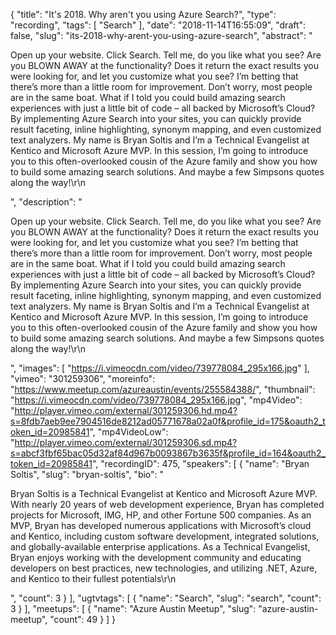 {
  "title": "It's 2018. Why aren't you using Azure Search?",
  "type": "recording",
  "tags": [
    "Search"
  ],
  "date": "2018-11-14T16:55:09",
  "draft": false,
  "slug": "its-2018-why-arent-you-using-azure-search",
  "abstract": "<p>Open up your website. Click Search. Tell me, do you like what you see? Are you BLOWN AWAY at the functionality? Does it return the exact results you were looking for, and let you customize what you see? I’m betting that there’s more than a little room for improvement. Don’t worry, most people are in the same boat. What if I told you could build amazing search experiences with just a little bit of code – all backed by Microsoft’s Cloud? By implementing Azure Search into your sites, you can quickly provide result faceting, inline highlighting, synonym mapping, and even customized text analyzers. My name is Bryan Soltis and I’m a Technical Evangelist at Kentico and Microsoft Azure MVP. In this session, I’m going to introduce you to this often-overlooked cousin of the Azure family and show you how to build some amazing search solutions. And maybe a few Simpsons quotes along the way!\r\n</p>",
  "description": "<p>Open up your website. Click Search. Tell me, do you like what you see? Are you BLOWN AWAY at the functionality? Does it return the exact results you were looking for, and let you customize what you see? I’m betting that there’s more than a little room for improvement. Don’t worry, most people are in the same boat. What if I told you could build amazing search experiences with just a little bit of code – all backed by Microsoft’s Cloud? By implementing Azure Search into your sites, you can quickly provide result faceting, inline highlighting, synonym mapping, and even customized text analyzers. My name is Bryan Soltis and I’m a Technical Evangelist at Kentico and Microsoft Azure MVP. In this session, I’m going to introduce you to this often-overlooked cousin of the Azure family and show you how to build some amazing search solutions. And maybe a few Simpsons quotes along the way!\r\n</p>",
  "images": [
    "https://i.vimeocdn.com/video/739778084_295x166.jpg"
  ],
  "vimeo": "301259306",
  "moreinfo": "https://www.meetup.com/azureaustin/events/255584388/",
  "thumbnail": "https://i.vimeocdn.com/video/739778084_295x166.jpg",
  "mp4Video": "http://player.vimeo.com/external/301259306.hd.mp4?s=8fdb7aeb9ee7904516de8212ad05771678a02a0f&profile_id=175&oauth2_token_id=20985841",
  "mp4VideoLow": "http://player.vimeo.com/external/301259306.sd.mp4?s=abcf3fbf65bac05d32af84d967b0093867b3635f&profile_id=164&oauth2_token_id=20985841",
  "recordingID": 475,
  "speakers": [
    {
      "name": "Bryan Soltis",
      "slug": "bryan-soltis",
      "bio": "<p>Bryan Soltis is a Technical Evangelist at Kentico and Microsoft Azure MVP. With nearly 20 years of web development experience, Bryan has completed projects for Microsoft, IMG, HP, and other Fortune 500 companies. As an MVP, Bryan has developed numerous applications with Microsoft’s cloud and Kentico, including custom software development, integrated solutions, and globally-available enterprise applications. As a Technical Evangelist, Bryan enjoys working with the development community and educating developers on best practices, new technologies, and utilizing .NET, Azure, and Kentico to their fullest potentials\r\n</p>",
      "count": 3
    }
  ],
  "ugtvtags": [
    {
      "name": "Search",
      "slug": "search",
      "count": 3
    }
  ],
  "meetups": [
    {
      "name": "Azure Austin Meetup",
      "slug": "azure-austin-meetup",
      "count": 49
    }
  ]
}
